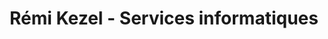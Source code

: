 ---
title: "Rémi Kezel - Services informatiques"
url: /saint-hostien/remi-kezel-services-informatiques/
shop: ordinateur
---